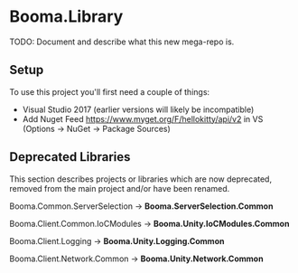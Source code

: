 # Booma.Library

TODO: Document and describe what this new mega-repo is.

## Setup

To use this project you'll first need a couple of things:

* Visual Studio 2017 (earlier versions will likely be incompatible)
* Add Nuget Feed https://www.myget.org/F/hellokitty/api/v2 in VS (Options -> NuGet -> Package Sources)

## Deprecated Libraries

This section describes projects or libraries which are now deprecated, removed from the main project and/or have been renamed.

Booma.Common.ServerSelection -> **Booma.ServerSelection.Common**

Booma.Client.Common.IoCModules -> **Booma.Unity.IoCModules.Common**

Booma.Client.Logging -> **Booma.Unity.Logging.Common**

Booma.Client.Network.Common -> **Booma.Unity.Network.Common**

